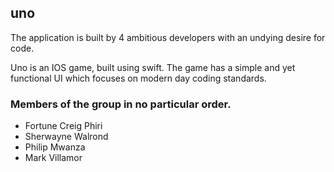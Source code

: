 ## uno
The application is built by 4 ambitious developers with an undying desire for code.

Uno is an IOS game, built using swift. The game has a simple and yet functional UI which 
focuses on modern day coding standards.

### Members of the group in no particular order.
- Fortune Creig Phiri
- Sherwayne Walrond
- Philip Mwanza
- Mark Villamor

